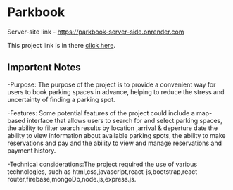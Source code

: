 # Parkbook

Server-site link - https://parkbook-server-side.onrender.com


This project link is in there [click here](https://parkbook-app.netlify.app/).


## Importent Notes

-Purpose: The purpose of the project is to provide a convenient way for users to book parking spaces in advance, helping to reduce the stress and uncertainty of finding a parking spot.

-Features: Some potential features of the project could include a map-based interface that allows users to search for and select parking spaces, the ability to filter search results by location ,arrival & deperture date the ability to view information about available parking spots, the ability to make reservations and pay and the ability to view and manage reservations and payment history.

-Technical considerations:The project required the use of various technologies, such as html,css,javascript,react-js,bootstrap,react router,firebase,mongoDb,node.js,express.js.
